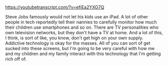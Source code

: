 https://youtubetranscript.com/?v=efiEa2YXG7Q

 Steve Jobs famously would not let his kids use an iPad. A lot of other people in tech reportedly tell their nannies to carefully monitor how much their children use smartphones and so on. There are TV personalities who own television networks, but they don't have a TV at home. And a lot of this, I think, is sort of like, you know, don't get high on your own supply. Addictive technology is okay for the masses. All of you can sort of get sucked into these screens, but I'm going to be very careful with how me and my children and my family interact with this technology that I'm getting rich off of.